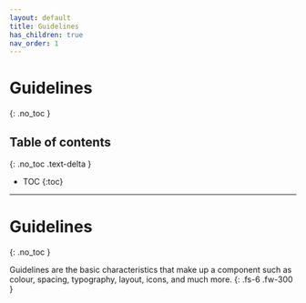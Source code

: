 ```yaml
---
layout: default
title: Guidelines
has_children: true
nav_order: 1
---
```


# Guidelines
{: .no_toc }

## Table of contents
{: .no_toc .text-delta }

- TOC
{:toc}

---
# Guidelines
{: .no_toc }

Guidelines are the basic characteristics that make up a component such as colour, spacing, typography, layout, icons, and much more.
{: .fs-6 .fw-300 }
